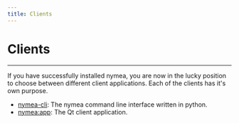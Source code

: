 ```yaml
---
title: Clients
---
```


# Clients
--------------------------------------------

If you have successfully installed nymea, you are now in the lucky position to choose between different client applications. Each of the clients has it's own purpose.

* [nymea-cli](/en/wiki/nymea/master/clients/nymea-cli): The nymea command line interface written in python.
* [nymea:app](https://github.com/guh/nymea-app): The Qt client application.


